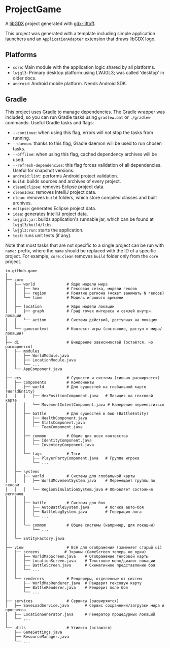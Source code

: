 # ProjectGame

A [libGDX](https://libgdx.com/) project generated with [gdx-liftoff](https://github.com/libgdx/gdx-liftoff).

This project was generated with a template including simple application launchers and an `ApplicationAdapter` extension that draws libGDX logo.

## Platforms

- `core`: Main module with the application logic shared by all platforms.
- `lwjgl3`: Primary desktop platform using LWJGL3; was called 'desktop' in older docs.
- `android`: Android mobile platform. Needs Android SDK.

## Gradle

This project uses [Gradle](https://gradle.org/) to manage dependencies.
The Gradle wrapper was included, so you can run Gradle tasks using `gradlew.bat` or `./gradlew` commands.
Useful Gradle tasks and flags:

- `--continue`: when using this flag, errors will not stop the tasks from running.
- `--daemon`: thanks to this flag, Gradle daemon will be used to run chosen tasks.
- `--offline`: when using this flag, cached dependency archives will be used.
- `--refresh-dependencies`: this flag forces validation of all dependencies. Useful for snapshot versions.
- `android:lint`: performs Android project validation.
- `build`: builds sources and archives of every project.
- `cleanEclipse`: removes Eclipse project data.
- `cleanIdea`: removes IntelliJ project data.
- `clean`: removes `build` folders, which store compiled classes and built archives.
- `eclipse`: generates Eclipse project data.
- `idea`: generates IntelliJ project data.
- `lwjgl3:jar`: builds application's runnable jar, which can be found at `lwjgl3/build/libs`.
- `lwjgl3:run`: starts the application.
- `test`: runs unit tests (if any).

Note that most tasks that are not specific to a single project can be run with `name:` prefix, where the `name` should be replaced with the ID of a specific project.
For example, `core:clean` removes `build` folder only from the `core` project.


```
io.github.game
│
├── core
│   ├── world              # Ядро модели мира
│   │   ├── hex            # Гексовая сетка, модели гексов
│   │   ├── region         # Понятие региона (может занимать N гексов)
│   │   └── time           # Модель игрового времени
│   │
│   ├── location           # Ядро модели локации
│   │   ├── graph          # Граф точек интереса и связей внутри локации
│   │   └── action         # Система действий, доступных на локации
│   │
│   └── gamecontext        # Контекст игры (состояние, доступ к мира/локации)
│
├── di                     # Внедрение зависимостей (остаётся, но расширяется)
│   ├── modules
│   │   ├── WorldModule.java
│   │   ├── LocationModule.java
│   │   └── ... 
│   └── AppComponent.java
│
├── ecs                    # Сущности и системы (сильно расширяется)
│   ├── components         # Компоненты
│   │   ├── world          # Для сущностей на глобальной карте (WorldEntity)
│   │   │   ├── HexPositionComponent.java   # Позиция на гексовой карте
│   │   │   └── MovementIntentComponent.java # Намерение переместиться
│   │   │
│   │   ├── battle         # Для сущностей в бою (BattleEntity)
│   │   │   ├── HealthComponent.java
│   │   │   ├── StatsComponent.java
│   │   │   └── TeamComponent.java
│   │   │
│   │   ├── common         # Общие для всех контекстов
│   │   │   ├── IdentityComponent.java
│   │   │   └── InventoryComponent.java
│   │   │
│   │   └── tags           # Тэги
│   │       ├── PlayerPartyComponent.java   # Группа игрока
│   │       └── ... 
│   │
│   ├── systems
│   │   ├── world          # Системы для глобальной карты
│   │   │   ├── WorldMovementSystem.java    # Перемещает группы по гексам
│   │   │   └── RegionSimulationSystem.java # Обновляет состояния регионов
│   │   │
│   │   ├── battle         # Системы для боя
│   │   │   ├── AutoBattleSystem.java       # Логика авто-боя
│   │   │   ├── BattleLogSystem.java        # Генерация лога
│   │   │   └── ...
│   │   │
│   │   └── common         # Общие системы (например, для локации)
│   │       └── ...
│   │
│   └── EntityFactory.java
│
├── view                   # Всё для отображения (заменяет старый ui)
│   ├── screens           # Экраны (GameScreen теперь не один)
│   │   ├── WorldMapScreen.java    # Отображение гексовой карты
│   │   ├── LocationScreen.java    # Текстовое меню/диалог локации
│   │   ├── BattleScreen.java      # Схематичное представление боя
│   │   └── ...
│   │
│   └── renderers          # Рендереры, отделенные от систем
│       ├── WorldMapRenderer.java  # Рендерит гексовую карту
│       ├── BattleRenderer.java    # Рендерит поле боя
│       └── ...
│
├── services               # Сервисы (расширяются)
│   ├── SaveLoadService.java       # Сервис сохранения/загрузки мира и прогресса
│   ├── LocationGenerator.java     # Генератор процедурных локаций
│   └── ...
│
└── utils                  # Утилиты (остаются)
    ├── GameSettings.java
    ├── ResourceManager.java
    └── ...
```



